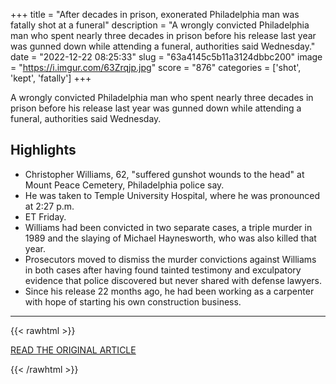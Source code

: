 +++
title = "After decades in prison, exonerated Philadelphia man was fatally shot at a funeral"
description = "A wrongly convicted Philadelphia man who spent nearly three decades in prison before his release last year was gunned down while attending a funeral, authorities said Wednesday."
date = "2022-12-22 08:25:33"
slug = "63a4145c5b11a3124dbbc200"
image = "https://i.imgur.com/63Zrqjp.jpg"
score = "876"
categories = ['shot', 'kept', 'fatally']
+++

A wrongly convicted Philadelphia man who spent nearly three decades in prison before his release last year was gunned down while attending a funeral, authorities said Wednesday.

## Highlights

- Christopher Williams, 62, "suffered gunshot wounds to the head" at Mount Peace Cemetery, Philadelphia police say.
- He was taken to Temple University Hospital, where he was pronounced at 2:27 p.m.
- ET Friday.
- Williams had been convicted in two separate cases, a triple murder in 1989 and the slaying of Michael Haynesworth, who was also killed that year.
- Prosecutors moved to dismiss the murder convictions against Williams in both cases after having found tainted testimony and exculpatory evidence that police discovered but never shared with defense lawyers.
- Since his release 22 months ago, he had been working as a carpenter with hope of starting his own construction business.

---

{{< rawhtml >}}
  <p class="article-category">
    <a target="_blank" href="https://www.nbcnews.com/news/us-news/decades-prison-exonerated-philadelphia-man-was-fatally-shot-funeral-rcna62764">READ THE ORIGINAL ARTICLE</a>
  </p>
{{< /rawhtml >}}

